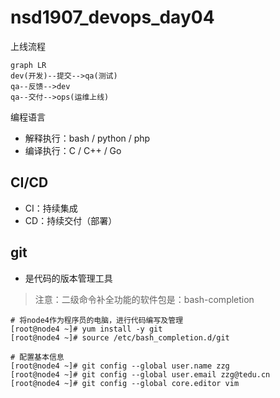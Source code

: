 # nsd1907_devops_day04

上线流程

```mermaid
graph LR
dev(开发)--提交-->qa(测试)
qa--反馈-->dev
qa--交付-->ops(运维上线)
```

编程语言

- 解释执行：bash / python / php
- 编译执行：C / C++ / Go

## CI/CD

- CI：持续集成
- CD：持续交付（部署）

## git

- 是代码的版本管理工具

> 注意：二级命令补全功能的软件包是：bash-completion

```shell
# 将node4作为程序员的电脑，进行代码编写及管理
[root@node4 ~]# yum install -y git
[root@node4 ~]# source /etc/bash_completion.d/git 

# 配置基本信息
[root@node4 ~]# git config --global user.name zzg
[root@node4 ~]# git config --global user.email zzg@tedu.cn
[root@node4 ~]# git config --global core.editor vim

```











